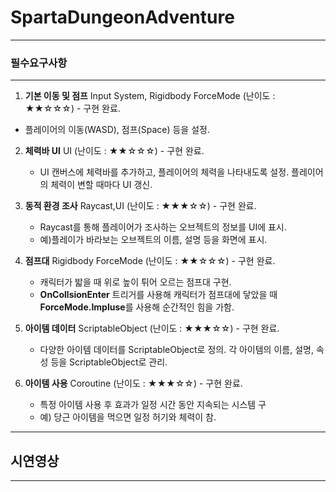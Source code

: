 # SpartaDungeonAdventure
 
---

### 필수요구사항

---

1. **기본 이동 및 점프** Input System, Rigidbody ForceMode (난이도 : ★★☆☆☆) - 구현 완료.

 + 플레이어의 이동(WASD), 점프(Space) 등을 설정.

2. **체력바 UI** UI (난이도 : ★★☆☆☆) - 구현 완료.

   + UI 캔버스에 체력바를 추가하고, 플레이어의 체력을 나타내도록 설정. 플레이어의 체력이 변할 때마다 UI 갱신.
  
3. **동적 환경 조사** Raycast,UI (난이도 : ★★★☆☆) - 구현 완료.

   + Raycast를 통해 플레이어가 조사하는 오브젝트의 정보를 UI에 표시.
   + 예)플레이가 바라보는 오브젝트의 이름, 설명 등을 화면에 표시.

4. **점프대** Rigidbody ForceMode (난이도 : ★★☆☆☆) - 구현 완료.

   + 캐릭터가 밟을 때 위로 높이 튀어 오르는 점프대 구현.
   + **OnCollsionEnter** 트리거를 사용해 캐릭터가 점프대에 닿았을 때 **ForceMode.Impluse**를 사용해 순간적인 힘을 가함.
  
 5. **아이템 데이터** ScriptableObject (난이도 : ★★★☆☆) - 구현 완료.

    + 다양한 아이템 데이터를 ScriptableObject로 정의. 각 아이템의 이름, 설명, 속성 등을 ScriptableObject로 관리.
   
 6. **아이템 사용** Coroutine (난이도 : ★★★☆☆) - 구현 완료.

    + 특정 아이템 사용 후 효과가 일정 시간 동안 지속되는 시스템 구
    + 예) 당근 아이템을 먹으면 일정 허기와 체력이 참.
   
 ---

 ## 시연영상

 ---

